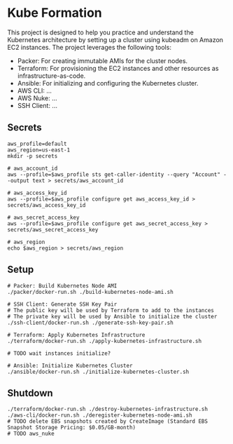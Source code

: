 # Kube Formation

This project is designed to help you practice and understand the Kubernetes architecture by setting up a cluster using kubeadm on Amazon EC2 instances. The project leverages the following tools:

- Packer: For creating immutable AMIs for the cluster nodes.
- Terraform: For provisioning the EC2 instances and other resources as infrastructure-as-code.
- Ansible: For initializing and configuring the Kubernetes cluster.
- AWS CLI: ...
- AWS Nuke: ...
- SSH Client: ...

## Secrets

```shell
aws_profile=default
aws_region=us-east-1
mkdir -p secrets

# aws_account_id
aws --profile=$aws_profile sts get-caller-identity --query "Account" --output text > secrets/aws_account_id

# aws_access_key_id
aws --profile=$aws_profile configure get aws_access_key_id > secrets/aws_access_key_id

# aws_secret_access_key
aws --profile=$aws_profile configure get aws_secret_access_key > secrets/aws_secret_access_key

# aws_region
echo $aws_region > secrets/aws_region
```

## Setup

```shell
# Packer: Build Kubernetes Node AMI
./packer/docker-run.sh ./build-kubernetes-node-ami.sh

# SSH Client: Generate SSH Key Pair
# The public key will be used by Terraform to add to the instances
# The private key will be used by Ansible to initialize the cluster
./ssh-client/docker-run.sh ./generate-ssh-key-pair.sh

# Terraform: Apply Kubernetes Infrastructure
./terraform/docker-run.sh ./apply-kubernetes-infrastructure.sh

# TODO wait instances initialize?

# Ansible: Initialize Kubernetes Cluster
./ansible/docker-run.sh ./initialize-kubernetes-cluster.sh
```

## Shutdown

```shell
./terraform/docker-run.sh ./destroy-kubernetes-infrastructure.sh
./aws-cli/docker-run.sh ./deregister-kubernetes-node-ami.sh
# TODO delete EBS snapshots created by CreateImage (Standard EBS Snapshot Storage Pricing: $0.05/GB-month)
# TODO aws_nuke
```
